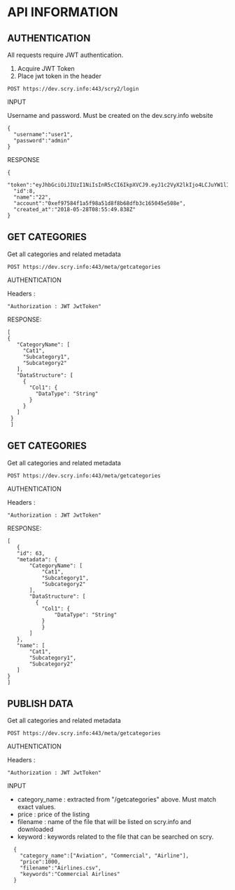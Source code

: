 # API INFORMATION

## AUTHENTICATION

All requests require JWT authentication.

1. Acquire JWT Token
2. Place jwt token in the header

```
POST https://dev.scry.info:443/scry2/login
```

INPUT

Username and password. Must be created on the dev.scry.info website

```
{
  "username":"user1",
  "password":"admin"
}
```

RESPONSE

```
{
  "token":"eyJhbGciOiJIUzI1NiIsInR5cCI6IkpXVCJ9.eyJ1c2VyX2lkIjo4LCJuYW1lIjoiMjIiLCJhY2NvdW50IjoiMHhlZjk3NTg0ZjFhNWY5OGE1MWQ4ZjhiNjhkZmIzYzE2NTA0NWU1MDhlIiwiaWF0IjoxNTI4Njk4NDU5LCJleHAiOjE1Mjg5MTQ0NTl9.7oSaJUFOuZdyUNBrozBrQKs6wZAdPMjxHOz06DMk2vo",
  "id":8,
  "name":"22",
  "account":"0xef97584f1a5f98a51d8f8b68dfb3c165045e508e",
  "created_at":"2018-05-28T08:55:49.838Z"
}
```

## GET CATEGORIES

Get all categories and related metadata

```
POST https://dev.scry.info:443/meta/getcategories
```

AUTHENTICATION

Headers :
```
"Authorization : JWT JwtToken"
```

RESPONSE:

```
[
{
   "CategoryName": [
     "Cat1",
     "Subcategory1",
     "Subcategory2"
   ],
   "DataStructure": [
     {
       "Col1": {
         "DataType": "String"
       }
     }
   ]
 }
 ]
 ```


 ## GET CATEGORIES
 Get all categories and related metadata

 ```
 POST https://dev.scry.info:443/meta/getcategories
 ```

 AUTHENTICATION

 Headers :
 ```
 "Authorization : JWT JwtToken"
 ```

 RESPONSE:

 ```
 [
    {
  	"id": 63,
  	"metadata": {
  		"CategoryName": [
  			"Cat1",
  			"Subcategory1",
  			"Subcategory2"
  		],
  		"DataStructure": [
  		  {
  			"Col1": {
  				"DataType": "String"
  			}
  			}
  		]
  	},
  	"name": [
  		"Cat1",
  		"Subcategory1",
  		"Subcategory2"
  	]
}
]
  ```



  ## PUBLISH DATA


  Get all categories and related metadata

  ```
  POST https://dev.scry.info:443/meta/getcategories
  ```

  AUTHENTICATION

  Headers :
  ```
  "Authorization : JWT JwtToken"
  ```

INPUT


- category_name : extracted from "/getcategories" above. Must match exact values.
- price : price of the listing
- filename : name of the file that will be listed on scry.info and downloaded
- keyword : keywords related to the file that can be searched on scry.

```
  {
    "category_name":["Aviation", "Commercial", "Airline"],
    "price":1000,
    "filename":"Airlines.csv",
    "keywords":"Commercial Airlines"
  }
```
